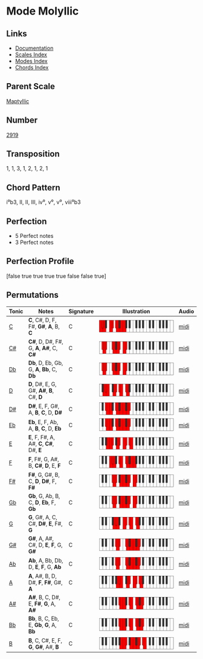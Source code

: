 # Mode Molyllic

## Links

- [Documentation](README.md)
- [Scales Index](Scales.md)
- [Modes Index](Modes.md)
- [Chords Index](Chords.md)

## Parent Scale

[Maptyllic](ScaleMaptyllic.md)

## Number

[2919](https://ianring.com/musictheory/scales/2919)

## Transposition

1, 1, 3, 1, 2, 1, 2, 1

## Chord Pattern

i⁰b3, II, II, III, iv⁰, v⁰, v⁰, viii⁰b3

## Perfection

- 5 Perfect notes
- 3 Perfect notes

## Perfection Profile

[false true true true true false false true]

## Permutations

| Tonic | Notes | Signature | Illustration | Audio |
|-------|-------|-----------|--------------|-------|
| [C](ModeCNaturalMolyllic.md) | **C**, C#, D, F, F#, **G#**, **A**, B, **C** | C | ![CNaturalMolyllic](ModeCNaturalMolyllic.png) | [midi](https://github.com/edipermadi/music/blob/main/docs/ModeCNaturalMolyllic.mid?raw=true) |
| [C#](ModeCSharpMolyllic.md) | **C#**, D, D#, F#, G, **A**, **A#**, C, **C#** | C | ![CSharpMolyllic](ModeCSharpMolyllic.png) | [midi](https://github.com/edipermadi/music/blob/main/docs/ModeCSharpMolyllic.mid?raw=true) |
| [Db](ModeDFlatMolyllic.md) | **Db**, D, Eb, Gb, G, **A**, **Bb**, C, **Db** | C | ![DFlatMolyllic](ModeDFlatMolyllic.png) | [midi](https://github.com/edipermadi/music/blob/main/docs/ModeDFlatMolyllic.mid?raw=true) |
| [D](ModeDNaturalMolyllic.md) | **D**, D#, E, G, G#, **A#**, **B**, C#, **D** | C | ![DNaturalMolyllic](ModeDNaturalMolyllic.png) | [midi](https://github.com/edipermadi/music/blob/main/docs/ModeDNaturalMolyllic.mid?raw=true) |
| [D#](ModeDSharpMolyllic.md) | **D#**, E, F, G#, A, **B**, **C**, D, **D#** | C | ![DSharpMolyllic](ModeDSharpMolyllic.png) | [midi](https://github.com/edipermadi/music/blob/main/docs/ModeDSharpMolyllic.mid?raw=true) |
| [Eb](ModeEFlatMolyllic.md) | **Eb**, E, F, Ab, A, **B**, **C**, D, **Eb** | C | ![EFlatMolyllic](ModeEFlatMolyllic.png) | [midi](https://github.com/edipermadi/music/blob/main/docs/ModeEFlatMolyllic.mid?raw=true) |
| [E](ModeENaturalMolyllic.md) | **E**, F, F#, A, A#, **C**, **C#**, D#, **E** | C | ![ENaturalMolyllic](ModeENaturalMolyllic.png) | [midi](https://github.com/edipermadi/music/blob/main/docs/ModeENaturalMolyllic.mid?raw=true) |
| [F](ModeFNaturalMolyllic.md) | **F**, F#, G, A#, B, **C#**, **D**, E, **F** | C | ![FNaturalMolyllic](ModeFNaturalMolyllic.png) | [midi](https://github.com/edipermadi/music/blob/main/docs/ModeFNaturalMolyllic.mid?raw=true) |
| [F#](ModeFSharpMolyllic.md) | **F#**, G, G#, B, C, **D**, **D#**, F, **F#** | C | ![FSharpMolyllic](ModeFSharpMolyllic.png) | [midi](https://github.com/edipermadi/music/blob/main/docs/ModeFSharpMolyllic.mid?raw=true) |
| [Gb](ModeGFlatMolyllic.md) | **Gb**, G, Ab, B, C, **D**, **Eb**, F, **Gb** | C | ![GFlatMolyllic](ModeGFlatMolyllic.png) | [midi](https://github.com/edipermadi/music/blob/main/docs/ModeGFlatMolyllic.mid?raw=true) |
| [G](ModeGNaturalMolyllic.md) | **G**, G#, A, C, C#, **D#**, **E**, F#, **G** | C | ![GNaturalMolyllic](ModeGNaturalMolyllic.png) | [midi](https://github.com/edipermadi/music/blob/main/docs/ModeGNaturalMolyllic.mid?raw=true) |
| [G#](ModeGSharpMolyllic.md) | **G#**, A, A#, C#, D, **E**, **F**, G, **G#** | C | ![GSharpMolyllic](ModeGSharpMolyllic.png) | [midi](https://github.com/edipermadi/music/blob/main/docs/ModeGSharpMolyllic.mid?raw=true) |
| [Ab](ModeAFlatMolyllic.md) | **Ab**, A, Bb, Db, D, **E**, **F**, G, **Ab** | C | ![AFlatMolyllic](ModeAFlatMolyllic.png) | [midi](https://github.com/edipermadi/music/blob/main/docs/ModeAFlatMolyllic.mid?raw=true) |
| [A](ModeANaturalMolyllic.md) | **A**, A#, B, D, D#, **F**, **F#**, G#, **A** | C | ![ANaturalMolyllic](ModeANaturalMolyllic.png) | [midi](https://github.com/edipermadi/music/blob/main/docs/ModeANaturalMolyllic.mid?raw=true) |
| [A#](ModeASharpMolyllic.md) | **A#**, B, C, D#, E, **F#**, **G**, A, **A#** | C | ![ASharpMolyllic](ModeASharpMolyllic.png) | [midi](https://github.com/edipermadi/music/blob/main/docs/ModeASharpMolyllic.mid?raw=true) |
| [Bb](ModeBFlatMolyllic.md) | **Bb**, B, C, Eb, E, **Gb**, **G**, A, **Bb** | C | ![BFlatMolyllic](ModeBFlatMolyllic.png) | [midi](https://github.com/edipermadi/music/blob/main/docs/ModeBFlatMolyllic.mid?raw=true) |
| [B](ModeBNaturalMolyllic.md) | **B**, C, C#, E, F, **G**, **G#**, A#, **B** | C | ![BNaturalMolyllic](ModeBNaturalMolyllic.png) | [midi](https://github.com/edipermadi/music/blob/main/docs/ModeBNaturalMolyllic.mid?raw=true) |
